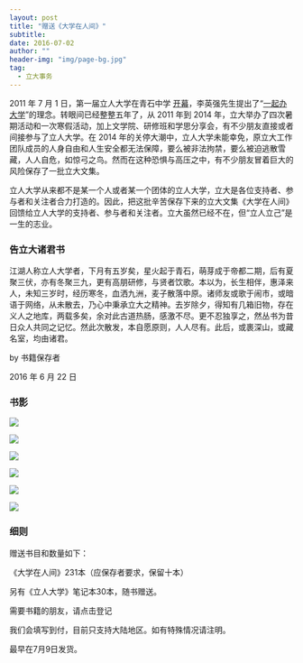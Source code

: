 ```yaml
---
layout: post
title: "赠送《大学在人间》"
subtitle:
date: 2016-07-02
author: ""
header-img: "img/page-bg.jpg"
tag:
  - 立大事务
---
```


2011 年 7 月 1 日，第一届立人大学在青石中学 [开幕](https://lirencollege.github.io/2011/07/01/kaimu/)，李英强先生提出了“[一起办大学](https://lirencollege.github.io/2011/07/01/liyingqiang/)”的理念。转眼间已经整整五年了，从 2011 年到 2014 年，立大举办了四次暑期活动和一次寒假活动，加上文学院、研修班和学思分享会，有不少朋友直接或者间接参与了立人大学。在 2014 年的关停大潮中，立人大学未能幸免，原立大工作团队成员的人身自由和人生安全都无法保障，要么被非法拘禁，要么被迫逃散雪藏，人人自危，如惊弓之鸟。然而在这种恐惧与高压之中，有不少朋友冒着巨大的风险保存了一批立大文集。

立人大学从来都不是某一个人或者某一个团体的立人大学，立大是各位支持者、参与者和关注者合力打造的。因此，把这批辛苦保存下来的立大文集《大学在人间》回馈给立人大学的支持者、参与者和关注者。立大虽然已经不在，但“立人立己”是一生的志业。

### 告立大诸君书

江湖人称立人大学者，下月有五岁矣，星火起于青石，萌芽成于帝都二期，后有夏聚三伏，亦有冬聚三九，更有高朋研修，与贤者饮歌。本以为，长生相伴，惠泽来人，未知三岁时，经历寒冬，血洒九洲，麦子散落中原。诸师友或歌于闹市，或暗语于网络，从未散去，乃心中秉承立大之精神。去岁除夕，得知有几箱旧物，存在义人之地库，两载多矣，余对此古道热肠，感激不尽。更不忍独享之，然丛书为昔日众人共同之记忆。然此次散发，本自愿原则，人人尽有。此后，或裹深山，或藏名室，均由诸君。

by 书籍保存者

2016 年 6 月 22 日

### 书影

![](http://o8ukxcl11.bkt.clouddn.com/2-min.jpeg)

![](http://o8ukxcl11.bkt.clouddn.com/7-min.jpeg)

![](http://o8ukxcl11.bkt.clouddn.com/3-min.jpeg)

![](http://o8ukxcl11.bkt.clouddn.com/4-min.jpeg)

![](http://o8ukxcl11.bkt.clouddn.com/5-min.jpeg)

![](http://o8ukxcl11.bkt.clouddn.com/6-min.jpeg)

### 细则

赠送书目和数量如下：

《大学在人间》231本（应保存者要求，保留十本）

另有《立人大学》笔记本30本，随书赠送。

需要书籍的朋友，请点击登记

我们会填写到付，目前只支持大陆地区。如有特殊情况请注明。

最早在7月9日发货。
